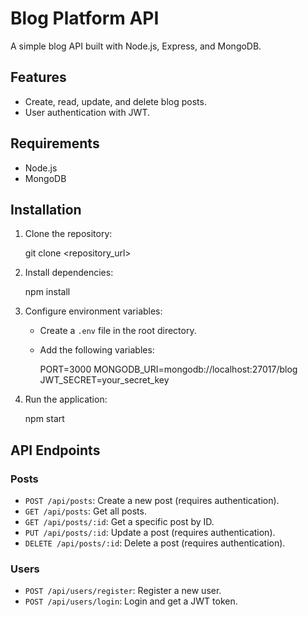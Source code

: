 # Blog Platform API

A simple blog API built with Node.js, Express, and MongoDB.

## Features

- Create, read, update, and delete blog posts.
- User authentication with JWT.

## Requirements

- Node.js
- MongoDB

## Installation

1.  Clone the repository:

    
    git clone <repository_url>
    

2.  Install dependencies:

    
    npm install
    

3.  Configure environment variables:

    -   Create a `.env` file in the root directory.
    -   Add the following variables:

        
        PORT=3000
        MONGODB_URI=mongodb://localhost:27017/blog
        JWT_SECRET=your_secret_key
        

4.  Run the application:

    
    npm start
    

## API Endpoints

### Posts

-   `POST /api/posts`: Create a new post (requires authentication).
-   `GET /api/posts`: Get all posts.
-   `GET /api/posts/:id`: Get a specific post by ID.
-   `PUT /api/posts/:id`: Update a post (requires authentication).
-   `DELETE /api/posts/:id`: Delete a post (requires authentication).

### Users

-   `POST /api/users/register`: Register a new user.
-   `POST /api/users/login`: Login and get a JWT token.
